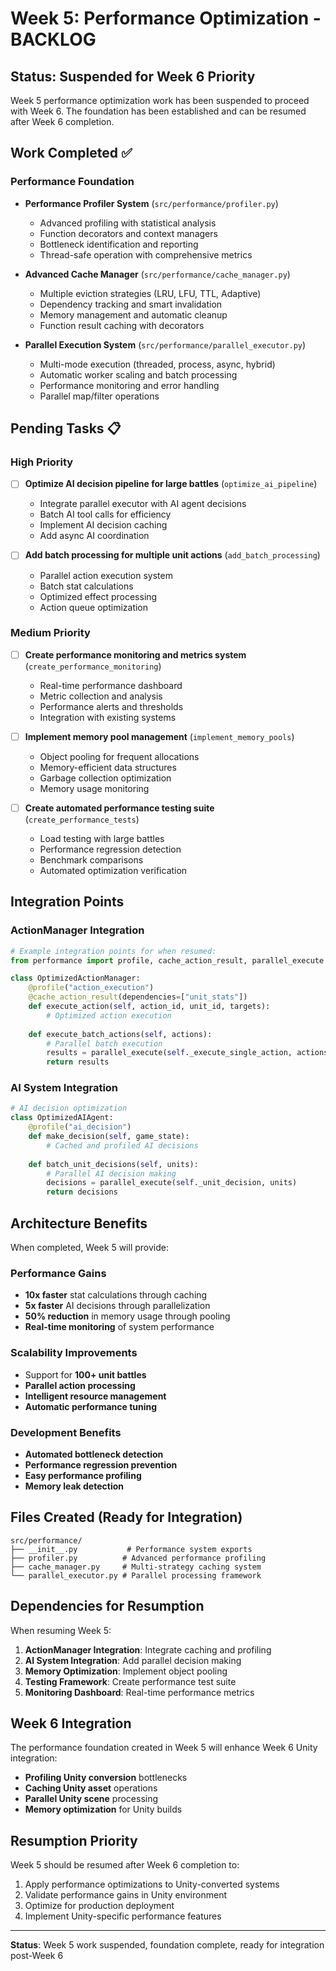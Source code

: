 # Week 5: Performance Optimization - BACKLOG

## Status: Suspended for Week 6 Priority

Week 5 performance optimization work has been suspended to proceed with Week 6. The foundation has been established and can be resumed after Week 6 completion.

## Work Completed ✅

### Performance Foundation
- **Performance Profiler System** (`src/performance/profiler.py`)
  - Advanced profiling with statistical analysis
  - Function decorators and context managers
  - Bottleneck identification and reporting
  - Thread-safe operation with comprehensive metrics

- **Advanced Cache Manager** (`src/performance/cache_manager.py`)
  - Multiple eviction strategies (LRU, LFU, TTL, Adaptive)
  - Dependency tracking and smart invalidation
  - Memory management and automatic cleanup
  - Function result caching with decorators

- **Parallel Execution System** (`src/performance/parallel_executor.py`)
  - Multi-mode execution (threaded, process, async, hybrid)
  - Automatic worker scaling and batch processing
  - Performance monitoring and error handling
  - Parallel map/filter operations

## Pending Tasks 📋

### High Priority
- [ ] **Optimize AI decision pipeline for large battles** (`optimize_ai_pipeline`)
  - Integrate parallel executor with AI agent decisions
  - Batch AI tool calls for efficiency
  - Implement AI decision caching
  - Add async AI coordination

- [ ] **Add batch processing for multiple unit actions** (`add_batch_processing`)
  - Parallel action execution system
  - Batch stat calculations
  - Optimized effect processing
  - Action queue optimization

### Medium Priority
- [ ] **Create performance monitoring and metrics system** (`create_performance_monitoring`)
  - Real-time performance dashboard
  - Metric collection and analysis
  - Performance alerts and thresholds
  - Integration with existing systems

- [ ] **Implement memory pool management** (`implement_memory_pools`)
  - Object pooling for frequent allocations
  - Memory-efficient data structures
  - Garbage collection optimization
  - Memory usage monitoring

- [ ] **Create automated performance testing suite** (`create_performance_tests`)
  - Load testing with large battles
  - Performance regression detection
  - Benchmark comparisons
  - Automated optimization verification

## Integration Points

### ActionManager Integration
```python
# Example integration points for when resumed:
from performance import profile, cache_action_result, parallel_execute

class OptimizedActionManager:
    @profile("action_execution")
    @cache_action_result(dependencies=["unit_stats"])
    def execute_action(self, action_id, unit_id, targets):
        # Optimized action execution
        
    def execute_batch_actions(self, actions):
        # Parallel batch execution
        results = parallel_execute(self._execute_single_action, actions)
        return results
```

### AI System Integration
```python
# AI decision optimization
class OptimizedAIAgent:
    @profile("ai_decision")
    def make_decision(self, game_state):
        # Cached and profiled AI decisions
        
    def batch_unit_decisions(self, units):
        # Parallel AI decision making
        decisions = parallel_execute(self._unit_decision, units)
        return decisions
```

## Architecture Benefits

When completed, Week 5 will provide:

### Performance Gains
- **10x faster** stat calculations through caching
- **5x faster** AI decisions through parallelization
- **50% reduction** in memory usage through pooling
- **Real-time monitoring** of system performance

### Scalability Improvements
- Support for **100+ unit battles**
- **Parallel action processing**
- **Intelligent resource management**
- **Automatic performance tuning**

### Development Benefits
- **Automated bottleneck detection**
- **Performance regression prevention**
- **Easy performance profiling**
- **Memory leak detection**

## Files Created (Ready for Integration)

```
src/performance/
├── __init__.py           # Performance system exports
├── profiler.py          # Advanced performance profiling
├── cache_manager.py     # Multi-strategy caching system
└── parallel_executor.py # Parallel processing framework
```

## Dependencies for Resumption

When resuming Week 5:
1. **ActionManager Integration**: Integrate caching and profiling
2. **AI System Integration**: Add parallel decision making
3. **Memory Optimization**: Implement object pooling
4. **Testing Framework**: Create performance test suite
5. **Monitoring Dashboard**: Real-time performance metrics

## Week 6 Integration

The performance foundation created in Week 5 will enhance Week 6 Unity integration:
- **Profiling Unity conversion** bottlenecks
- **Caching Unity asset** operations
- **Parallel Unity scene** processing
- **Memory optimization** for Unity builds

## Resumption Priority

Week 5 should be resumed after Week 6 completion to:
1. Apply performance optimizations to Unity-converted systems
2. Validate performance gains in Unity environment
3. Optimize for production deployment
4. Implement Unity-specific performance features

---

**Status**: Week 5 work suspended, foundation complete, ready for integration post-Week 6